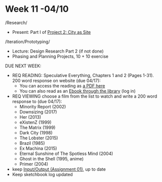# Week 11 -04/10

/Research/
* Present: Part I of [Project 2: City as Site](city_as_site.md)

/Iteration/Prototyping/
* Lecture: Design Research Part 2 (if not done)
* Phasing and Planning Projects, 10 + 10 exercise  


DUE NEXT WEEK:
* REQ READING: Speculative Everything, Chapters 1 and 2 (Pages 1-31). 200 word response on website (due 04/17):
  * You can access the reading as [a PDF here](https://drive.google.com/open?id=1UgeACzw1-rFpvam_mqtDrqICy6HSVydA)
  * You can also read as an [Ebook through the library](https://getit.library.nyu.edu/go/9463476) (log in) 
* REQ VIEWING choose a film from the list to watch and write a 200 word response to (due 04/17): 
  * Minority	Report (2002)
  * Downsizing (2017)
  * Her (2013)
  * eXistenZ (1999)
  * The	Matrix (1999)
  * Dark	City (1998)
  * The Lobster	(2015)
  * Brazil (1985)
  * Ex	Machina (2015)
  * Eternal	Sunshine	of	The	Spotless	Mind	(2004)
  * Ghost	in	the	Shell	(1995,	anime)
  * Primer (2004) 
* keep [Input/Output (Assignment 01),](constant_inputoutput.md) up to date  
* Keep sketchbook log updated


